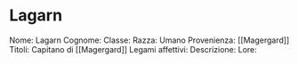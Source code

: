 # Lagarn
Nome: Lagarn
Cognome: 
Classe: 
Razza: Umano
Provenienza: [[Magergard]]
Titoli: Capitano di [[Magergard]]
Legami affettivi: 
Descrizione: 
Lore: